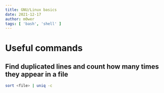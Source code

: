 ```yaml
---
title: GNU/Linux basics
date: 2021-12-17
author: m0wer
tags: [ 'bash', 'shell' ]
---
```


# Useful commands

## Find duplicated lines and count how many times they appear in a file

```bash
sort <file> | uniq -c
```
